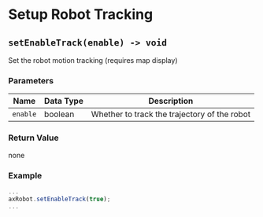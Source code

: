 # Setup Robot Tracking

## `setEnableTrack(enable) -> void`

Set the robot motion tracking (requires map display)

### Parameters

| Name | Data Type | Description |
| -------- | -------- | ------------ |
| `enable` | boolean | Whether to track the trajectory of the robot |

### Return Value

none

### Example

```javascript
...
axRobot.setEnableTrack(true);
...
````
